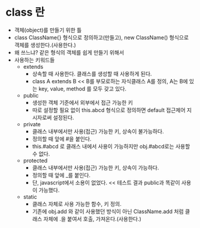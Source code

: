# class 란

- 객체(object)를 만들기 위한 틀
- class ClassName{} 형식으로 정의하고(만들고), new ClassName() 형식으로 객체를 생성한다.(사용한다.)
- 왜 쓰느냐? 같은 형식의 객체를 쉽게 만들기 위해서
- 사용하는 키워드들
  - extends
    - 상속할 때 사용한다. 클래스를 생성할 때 사용하게 된다.
    - class A extends B << B를 부모로하는 자식클래스 A를 정의, A는 B에 있는 key, value, method 를 모두 갖고 있다.
  - public
    - 생성한 객체 기준에서 외부에서 접근 가능한 키
    - 따로 설정할 필요 없이 this.abcd 형식으로 정의하면 default 접근제어 지시자로써 설정된다.
  - private
    - 클래스 내부에서만 사용(접근) 가능한 키, 상속이 불가능하다.
    - 정의할 때 앞에 #을 붙인다.
    - this.#abcd 로 클래스 내에서 사용이 가능하지만 obj.#abcd로는 사용할 수 없다.
  - protected
    - 클래스 내부에서만 사용(접근) 가능한 키, 상속이 가능하다.
    - 정의할 때 앞에 \_를 붙인다.
    - 단, javascript에서 소용이 없었다. << 테스트 결과 public과 똑같이 사용이 가능했다.
  - static
    - 클래스 자체로 사용 가능한 함수, 키 정의.
    - 기존에 obj.add 와 같이 사용했던 방식이 아닌 ClassName.add 처럼 클래스 자체에 .을 붙여서 호출, 가져온다.(사용한다.)
